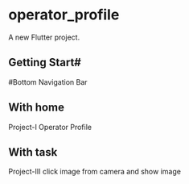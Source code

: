 # operator_profile

A new Flutter project.

## Getting Start#
#Bottom Navigation Bar
## With home
Project-I
Operator Profile
## With task
Project-III
click image from camera and show image
